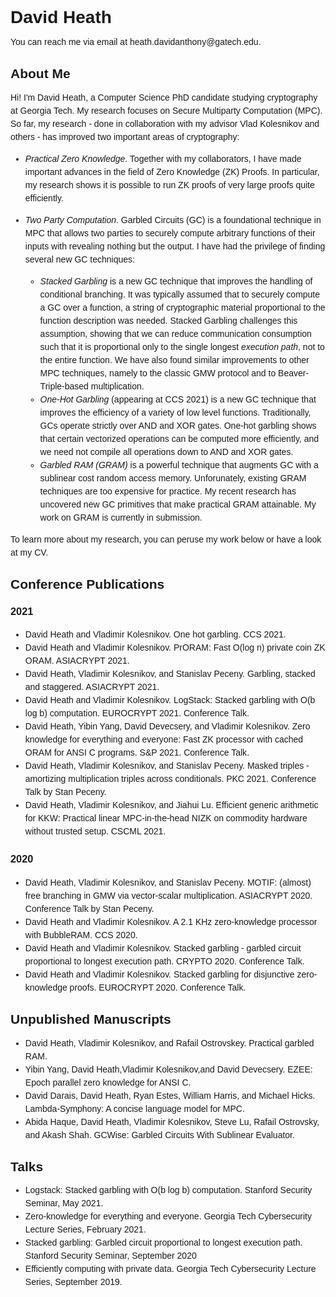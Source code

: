 <style>
body {
  font-family: helvetica;
  line-height: 1.5em;
}
a:link {
  text-decoration: none;
}

a:visited {
  text-decoration: none;
}

a:hover {
  text-decoration: underline;
}

a:active {
  text-decoration: underline;
}
</style>
# David Heath

You can reach me via email at <heath.davidanthony@gatech.edu>.

## About Me

Hi!
I\'m David Heath, a Computer Science PhD candidate studying cryptography at
Georgia Tech.
My research focuses on [Secure Multiparty Computation (MPC)](https://en.wikipedia.org/wiki/Secure_multi-party_computation).
So far, my research \- done in collaboration with my advisor [Vlad
Kolesnikov](https://www.cc.gatech.edu/~vlad/) and others \- has
improved two important areas of cryptography:

* *Practical Zero Knowledge*. Together with my collaborators, I have made
  important advances in the field of [Zero Knowledge (ZK)](https://en.wikipedia.org/wiki/Zero-knowledge_proof) Proofs.  In
  particular, my research shows it is possible to run ZK proofs of very large proofs [quite efficiently](https://www.computer.org/csdl/proceedings-article/sp/2021/893400b538/1t0x9pFe8tq).
* *Two Party Computation*.
  [Garbled Circuits (GC)](https://en.wikipedia.org/wiki/Garbled_circuit) is a
  foundational technique in MPC that allows two parties to securely compute
  arbitrary functions of their inputs with revealing nothing but the output.
  I have had the privilege of finding several
  new GC techniques:

  + [*Stacked Garbling*](https://eprint.iacr.org/2020/973) is a new GC technique
    that improves the handling of conditional branching.
    It was typically assumed that to securely compute a GC over a function, a string of cryptographic material proportional to the function description was needed.
    Stacked Garbling challenges this assumption, showing that we can reduce
    communication consumption such that it is proportional only to the single
    longest *execution path*, not to the entire function.
    We have also found similar improvements to other MPC techniques, namely to the [classic GMW protocol](https://eprint.iacr.org/2020/1175) and to [Beaver-Triple-based multiplication](https://eprint.iacr.org/2021/604).
  + *One-Hot Garbling* (appearing at CCS 2021) is a new GC technique that
    improves the efficiency of a variety of low level functions.
    Traditionally, GCs operate strictly over AND and XOR gates.
    One-hot garbling shows that certain vectorized operations can be computed
    more efficiently, and we need not compile all operations down to AND and
    XOR gates.
  + *Garbled RAM (GRAM)* is a [powerful technique](https://eprint.iacr.org/2012/601.pdf)
    that augments GC with a
    sublinear cost random access memory.
    Unforunately, existing GRAM techniques are too expensive for practice.
    My recent research has uncovered new GC primitives that make practical GRAM attainable.
    My work on GRAM is currently in submission.


To learn more about my research, you can peruse my work below or have a look at [my CV](./cv.pdf).


## Conference Publications

### 2021

* David Heath and Vladimir Kolesnikov. One hot garbling. CCS 2021.
* David Heath and Vladimir Kolesnikov. [PrORAM: Fast O(log n) private coin ZK ORAM](https://eprint.iacr.org/2021/587).
ASIACRYPT 2021.
* David Heath, Vladimir Kolesnikov, and Stanislav Peceny. Garbling, stacked and staggered. ASIACRYPT 2021.
* David Heath and Vladimir Kolesnikov. [LogStack: Stacked garbling with O(b log b) computation](https://eprint.iacr.org/2021/531).
  EUROCRYPT 2021.
  [Conference Talk](https://www.youtube.com/watch?v=fNrZhfNQ_fQ).
* David Heath, Yibin Yang, David Devecsery, and Vladimir Kolesnikov.
  [Zero knowledge for everything and everyone: Fast ZK processor with cached ORAM for ANSI C programs](https://www.computer.org/csdl/proceedings-article/sp/2021/893400b538/1t0x9pFe8tq). S\&P 2021. [Conference Talk](https://www.youtube.com/watch?v=JS-xpz1BIL4).
* David Heath, Vladimir Kolesnikov, and Stanislav Peceny. [Masked triples \- amortizing multiplication triples across conditionals](https://eprint.iacr.org/2021/604.pdf). PKC 2021. [Conference Talk by Stan Peceny](https://www.youtube.com/watch?v=mZm2tMas-yc).
* David Heath, Vladimir Kolesnikov, and Jiahui Lu. [Efficient generic arithmetic for KKW: Practical linear MPC\-in\-the\-head NIZK on commodity hardware without trusted setup](https://link.springer.com/chapter/10.1007/978-3-030-78086-9_31). CSCML 2021.

### 2020
* David Heath, Vladimir Kolesnikov, and Stanislav Peceny. [MOTIF: (almost) free branching in GMW via vector\-scalar multiplication](https://eprint.iacr.org/2020/1175).
  ASIACRYPT 2020. [Conference Talk by Stan Peceny](https://www.youtube.com/watch?v=nRIQclqfAAQ).
* David Heath and Vladimir Kolesnikov. [A 2.1 KHz zero-knowledge processor with BubbleRAM](https://dl.acm.org/doi/abs/10.1145/3372297.3417283). CCS 2020.
* David Heath and Vladimir Kolesnikov. [Stacked garbling - garbled circuit proportional to longest execution path](https://eprint.iacr.org/2020/973). CRYPTO 2020. [Conference Talk](https://www.youtube.com/watch?v=ii13QRHU2Ss).
* David Heath and Vladimir Kolesnikov. [Stacked garbling for disjunctive zero-knowledge proofs](https://eprint.iacr.org/2020/136.pdf). EUROCRYPT 2020. [Conference Talk](https://www.youtube.com/watch?v=O_kWpyIzqY4).



## Unpublished Manuscripts

* David Heath, Vladimir Kolesnikov, and Rafail Ostrovskey. Practical garbled RAM.
* Yibin Yang, David Heath,Vladimir Kolesnikov,and David Devecsery. EZEE: Epoch parallel zero knowledge for ANSI C.
* David Darais, David Heath, Ryan Estes, William Harris, and Michael Hicks. Lambda\-Symphony: A concise language model for MPC.
* Abida Haque, David Heath, Vladimir Kolesnikov, Steve Lu, Rafail Ostrovsky, and Akash Shah. GCWise: Garbled Circuits With Sublinear Evaluator.

## Talks

* [Logstack: Stacked garbling with O(b log b) computation](https://crypto.stanford.edu/seclab/sem-20-21/heath.html). Stanford Security Seminar, May 2021.
* [Zero-knowledge for everything and everyone](https://scp.cc.gatech.edu/2021/02/05/zero-knowledge-for-everything-and-everyone/). Georgia Tech Cybersecurity Lecture Series, February 2021.
* Stacked garbling: Garbled circuit proportional to longest execution path. Stanford Security Seminar, September 2020
* [Efficiently computing with private data](https://mediaspace.gatech.edu/media/David+Heath+-+Efficiently+Computing+with+Private+Data/1_8qvvz08r). Georgia Tech Cybersecurity Lecture Series, September 2019.
